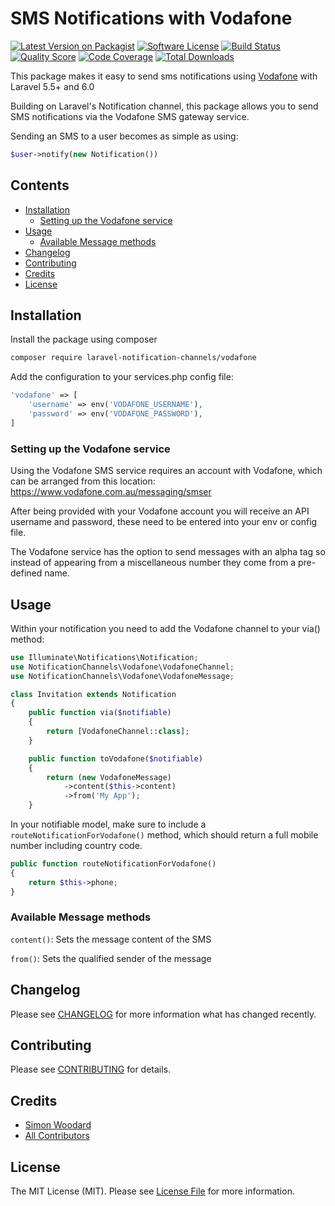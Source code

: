 # SMS Notifications with Vodafone

[![Latest Version on Packagist](https://img.shields.io/packagist/v/laravel-notification-channels/vodafone.svg?style=flat-square)](https://packagist.org/packages/laravel-notification-channels/vodafone)
[![Software License](https://img.shields.io/badge/license-MIT-brightgreen.svg?style=flat-square)](LICENSE.md)
[![Build Status](https://img.shields.io/travis/laravel-notification-channels/vodafone/master.svg?style=flat-square)](https://travis-ci.org/laravel-notification-channels/vodafone)
[![Quality Score](https://img.shields.io/scrutinizer/g/laravel-notification-channels/vodafone.svg?style=flat-square)](https://scrutinizer-ci.com/g/laravel-notification-channels/vodafone)
[![Code Coverage](https://img.shields.io/scrutinizer/coverage/g/laravel-notification-channels/vodafone/master.svg?style=flat-square)](https://scrutinizer-ci.com/g/laravel-notification-channels/vodafone/?branch=master)
[![Total Downloads](https://img.shields.io/packagist/dt/laravel-notification-channels/vodafone.svg?style=flat-square)](https://packagist.org/packages/laravel-notification-channels/vodafone)

This package makes it easy to send sms notifications using [Vodafone](https://www.vodafone.com.au/messaging/smser) with Laravel 5.5+ and 6.0

Building on Laravel's Notification channel, this package allows you to send SMS notifications via the Vodafone SMS gateway service.

Sending an SMS to a user becomes as simple as using:
``` php
$user->notify(new Notification())
```



## Contents

- [Installation](#installation)
	- [Setting up the Vodafone service](#setting-up-the-Vodafone-service)
- [Usage](#usage)
	- [Available Message methods](#available-message-methods)
- [Changelog](#changelog)
- [Contributing](#contributing)
- [Credits](#credits)
- [License](#license)


## Installation

Install the package using composer
``` bash
composer require laravel-notification-channels/vodafone
```

Add the configuration to your services.php config file:
``` php
'vodafone' => [
    'username' => env('VODAFONE_USERNAME'),
    'password' => env('VODAFONE_PASSWORD'),
]
```

### Setting up the Vodafone service

Using the Vodafone SMS service requires an account with Vodafone, which can be arranged from this location: https://www.vodafone.com.au/messaging/smser

After being provided with your Vodafone account you will receive an API username and password, these need to be entered into your env or config file.

The Vodafone service has the option to send messages with an alpha tag so instead of appearing from a miscellaneous number they come from a pre-defined name.

## Usage

Within your notification you need to add the Vodafone channel to your via() method:
``` php
use Illuminate\Notifications\Notification;
use NotificationChannels\Vodafone\VodafoneChannel;
use NotificationChannels\Vodafone\VodafoneMessage;

class Invitation extends Notification
{
    public function via($notifiable)
    {
        return [VodafoneChannel::class];
    }

    public function toVodafone($notifiable)
    {
        return (new VodafoneMessage)
            ->content($this->content)
            ->from('My App');
    }
```

In your notifiable model, make sure to include a `routeNotificationForVodafone()` method, which should return a full mobile number including country code.

``` php
public function routeNotificationForVodafone()
{
    return $this->phone;
}
```

### Available Message methods

`content()`: Sets the message content of the SMS

`from()`: Sets the qualified sender of the message

## Changelog

Please see [CHANGELOG](CHANGELOG.md) for more information what has changed recently.

## Contributing

Please see [CONTRIBUTING](CONTRIBUTING.md) for details.

## Credits

- [Simon Woodard](https://github.com/Human018)
- [All Contributors](../../contributors)

## License

The MIT License (MIT). Please see [License File](LICENSE.md) for more information.
